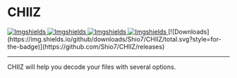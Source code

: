 # CHIIZ
  <a href="https://github.com/Shio7/CHIIZ">
    <img src="https://img.shields.io/github/issues/Shio7/CHIIZ?style=for-the-badge&logo=appveyor"
         alt="Imgshields">
  </a>
  <a href="https://github.com/Shio7/CHIIZ">
    <img src="https://img.shields.io/github/stars/Shio7/CHIIZ?style=for-the-badge&logo=appveyor"
         alt="Imgshields">
  </a>
  </a>
  <a href="https://github.com/Shio7/CHIIZ">
    <img src="https://img.shields.io/github/forks/Shio7/CHIIZ?style=for-the-badge&logo=appveyor"
         alt="Imgshields">
  </a>
  <a href="https://github.com/Shio7/CHIIZ">
    <img src="https://img.shields.io/github/license/Shio7/CHIIZ?style=for-the-badge&logo=appveyor"
         alt="Imgshields">  
  </a>     
[![Downloads](https://img.shields.io/github/downloads/Shio7/CHIIZ/total.svg?style=for-the-badge)](https://github.com/Shio7/CHIIZ/releases)    

<hr>
CHIIZ will help you decode your files with several options.
